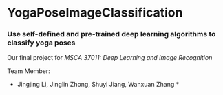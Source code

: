 # YogaPoseImageClassification

### Use self-defined and pre-trained deep learning algorithms to classify yoga poses ###

Our final project for *MSCA 37011: Deep Learning and Image Recognition*

Team Member: 

* Jingjing Li, Jinglin Zhong, Shuyi Jiang, Wanxuan Zhang *
